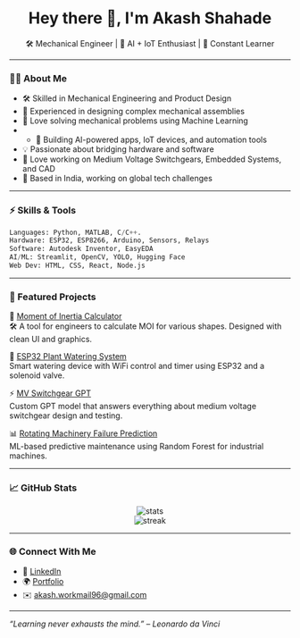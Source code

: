 <h1 align="center">Hey there 👋, I'm Akash Shahade</h1>

<p align="center">
  🛠️ Mechanical Engineer | 🤖 AI + IoT Enthusiast | 🌱 Constant Learner
</p>

---

### 👨‍💻 About Me

- 🛠️ Skilled in Mechanical Engineering and Product Design  
- 🧩 Experienced in designing complex mechanical assemblies  
- 🤖 Love solving mechanical problems using Machine Learning
- - 🔧 Building AI-powered apps, IoT devices, and automation tools  
- 💡 Passionate about bridging hardware and software  
- 📐 Love working on Medium Voltage Switchgears, Embedded Systems, and CAD  
- 📍 Based in India, working on global tech challenges

---

### ⚡ Skills & Tools

```python
Languages: Python, MATLAB, C/C++.
Hardware: ESP32, ESP8266, Arduino, Sensors, Relays
Software: Autodesk Inventor, EasyEDA
AI/ML: Streamlit, OpenCV, YOLO, Hugging Face
Web Dev: HTML, CSS, React, Node.js
```

---

### 📂 Featured Projects

🚀 [Moment of Inertia Calculator](https://github.com/akashshahade/moment_of_inertia-calculator)  
🛠️ A tool for engineers to calculate MOI for various shapes. Designed with clean UI and graphics.

🌿 [ESP32 Plant Watering System](https://github.com/akashshahade/esp32-plant-watering)  
Smart watering device with WiFi control and timer using ESP32 and a solenoid valve.

⚡ [MV Switchgear GPT](https://github.com/akashshahade/mv-switchgear-gpt)  
Custom GPT model that answers everything about medium voltage switchgear design and testing.

📊 [Rotating Machinery Failure Prediction](https://github.com/akashshahade/predictive-maintenance-ml)  
ML-based predictive maintenance using Random Forest for industrial machines.

---

### 📈 GitHub Stats

<p align="center">
  <img src="https://github-readme-stats.vercel.app/api?username=akashshahade&show_icons=true&theme=radical" alt="stats" />
  <br/>
  <img src="https://github-readme-streak-stats.herokuapp.com/?user=akashshahade&theme=radical" alt="streak" />
</p>

---

### 🌐 Connect With Me

- 💼 [LinkedIn](https://linkedin.com/in/akashshahade)
- 🌍 [Portfolio](https://your-website-link.com) 
- ✉️ akash.workmail96@gmail.com

---

_“Learning never exhausts the mind.” – Leonardo da Vinci_
